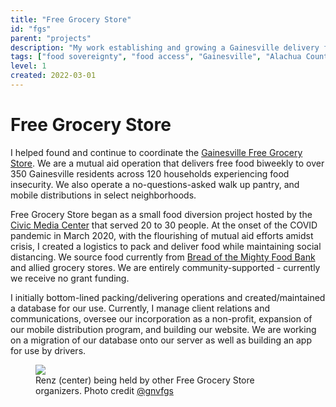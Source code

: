 ```yaml
---
title: "Free Grocery Store"
id: "fgs"
parent: "projects"
description: "My work establishing and growing a Gainesville delivery food pantry"
tags: ["food sovereignty", "food access", "Gainesville", "Alachua County", "nonprofit", "coordination", "mutual aid"]
level: 1
created: 2022-03-01
---
```


# Free Grocery Store

I helped found and continue to coordinate the [Gainesville Free Grocery Store](https://gnvfgs.org). We are a mutual aid operation that delivers free food biweekly to over 350 Gainesville residents across 120 households experiencing food insecurity. We also operate a no-questions-asked walk up pantry, and mobile distributions in select neighborhoods.

Free Grocery Store began as a small food diversion project hosted by the [Civic Media Center](https://civicmediacenter.org) that served 20 to 30 people. At the onset of the COVID pandemic in March 2020, with the flourishing of mutual aid efforts amidst crisis, I created a logistics to pack and deliver food while maintaining social distancing. We source food currently from [Bread of the Mighty Food Bank](https://breadofthemighty.org) and allied grocery stores. We are entirely community-supported - currently we receive no grant funding.

I initially bottom-lined packing/delivering operations and created/maintained a database for our use. Currently, I manage client relations and communications, oversee our incorporation as a non-profit, expansion of our mobile distribution program, and building our website. We are working on a migration of our database onto our server as well as building an app for use by drivers.

<figure class="narrow">
    <img src="/media/renz-fgs.jpg alt="Renz held up by their co-organizers">
    <figcaption>
        Renz (center) being held by other Free Grocery Store organizers. Photo credit <a href="https://instagram.com/gnvfgs">@gnvfgs</a>
    </figcaption>
</figure>


